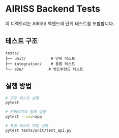 # AIRISS Backend Tests

이 디렉토리는 AIRISS 백엔드의 단위 테스트를 포함합니다.

## 테스트 구조

```
tests/
├── unit/           # 단위 테스트
├── integration/    # 통합 테스트  
└── e2e/           # 엔드투엔드 테스트
```

## 실행 방법

```bash
# 모든 테스트 실행
pytest

# 커버리지와 함께 실행
pytest --cov=app

# 특정 테스트 파일 실행
pytest tests/unit/test_api.py
```
